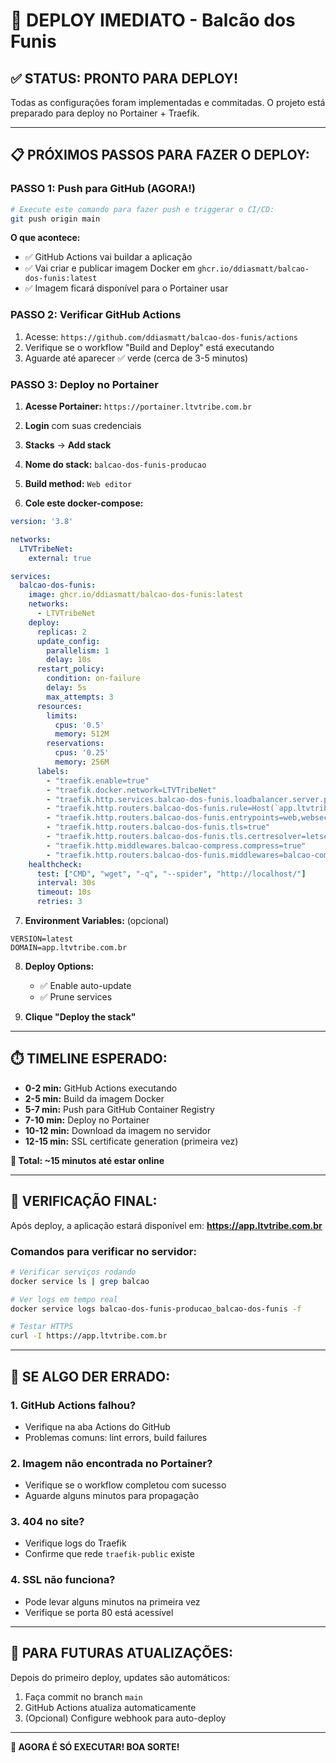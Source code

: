 # 🚀 DEPLOY IMEDIATO - Balcão dos Funis

## **✅ STATUS: PRONTO PARA DEPLOY!**

Todas as configurações foram implementadas e commitadas. O projeto está preparado para deploy no Portainer + Traefik.

---

## **📋 PRÓXIMOS PASSOS PARA FAZER O DEPLOY:**

### **PASSO 1: Push para GitHub (AGORA!)**
```bash
# Execute este comando para fazer push e triggerar o CI/CD:
git push origin main
```

**O que acontece:**
- ✅ GitHub Actions vai buildar a aplicação
- ✅ Vai criar e publicar imagem Docker em `ghcr.io/ddiasmatt/balcao-dos-funis:latest`
- ✅ Imagem ficará disponível para o Portainer usar

### **PASSO 2: Verificar GitHub Actions**
1. Acesse: `https://github.com/ddiasmatt/balcao-dos-funis/actions`
2. Verifique se o workflow "Build and Deploy" está executando
3. Aguarde até aparecer ✅ verde (cerca de 3-5 minutos)

### **PASSO 3: Deploy no Portainer**
1. **Acesse Portainer:** `https://portainer.ltvtribe.com.br`
2. **Login** com suas credenciais
3. **Stacks** → **Add stack**
4. **Nome do stack:** `balcao-dos-funis-producao`
5. **Build method:** `Web editor`

6. **Cole este docker-compose:**
```yaml
version: '3.8'

networks:
  LTVTribeNet:
    external: true

services:
  balcao-dos-funis:
    image: ghcr.io/ddiasmatt/balcao-dos-funis:latest
    networks:
      - LTVTribeNet
    deploy:
      replicas: 2
      update_config:
        parallelism: 1
        delay: 10s
      restart_policy:
        condition: on-failure
        delay: 5s
        max_attempts: 3
      resources:
        limits:
          cpus: '0.5'
          memory: 512M
        reservations:
          cpus: '0.25'
          memory: 256M
      labels:
        - "traefik.enable=true"
        - "traefik.docker.network=LTVTribeNet"
        - "traefik.http.services.balcao-dos-funis.loadbalancer.server.port=80"
        - "traefik.http.routers.balcao-dos-funis.rule=Host(`app.ltvtribe.com.br`)"
        - "traefik.http.routers.balcao-dos-funis.entrypoints=web,websecure"
        - "traefik.http.routers.balcao-dos-funis.tls=true"
        - "traefik.http.routers.balcao-dos-funis.tls.certresolver=letsencryptresolver"
        - "traefik.http.middlewares.balcao-compress.compress=true"
        - "traefik.http.routers.balcao-dos-funis.middlewares=balcao-compress"
    healthcheck:
      test: ["CMD", "wget", "-q", "--spider", "http://localhost/"]
      interval: 30s
      timeout: 10s
      retries: 3
```

7. **Environment Variables:** (opcional)
```
VERSION=latest
DOMAIN=app.ltvtribe.com.br
```

8. **Deploy Options:**
   - ✅ Enable auto-update
   - ✅ Prune services

9. **Clique "Deploy the stack"**

---

## **⏱️ TIMELINE ESPERADO:**

- **0-2 min:** GitHub Actions executando
- **2-5 min:** Build da imagem Docker
- **5-7 min:** Push para GitHub Container Registry
- **7-10 min:** Deploy no Portainer
- **10-12 min:** Download da imagem no servidor
- **12-15 min:** SSL certificate generation (primeira vez)

**🎯 Total: ~15 minutos até estar online**

---

## **🎉 VERIFICAÇÃO FINAL:**

Após deploy, a aplicação estará disponível em:
**https://app.ltvtribe.com.br**

### Comandos para verificar no servidor:
```bash
# Verificar serviços rodando
docker service ls | grep balcao

# Ver logs em tempo real
docker service logs balcao-dos-funis-producao_balcao-dos-funis -f

# Testar HTTPS
curl -I https://app.ltvtribe.com.br
```

---

## **🚨 SE ALGO DER ERRADO:**

### 1. GitHub Actions falhou?
- Verifique na aba Actions do GitHub
- Problemas comuns: lint errors, build failures

### 2. Imagem não encontrada no Portainer?
- Verifique se o workflow completou com sucesso
- Aguarde alguns minutos para propagação

### 3. 404 no site?
- Verifique logs do Traefik
- Confirme que rede `traefik-public` existe

### 4. SSL não funciona?
- Pode levar alguns minutos na primeira vez
- Verifique se porta 80 está acessível

---

## **🔄 PARA FUTURAS ATUALIZAÇÕES:**

Depois do primeiro deploy, updates são automáticos:
1. Faça commit no branch `main`
2. GitHub Actions atualiza automaticamente
3. (Opcional) Configure webhook para auto-deploy

---

**🚀 AGORA É SÓ EXECUTAR! BOA SORTE!**